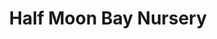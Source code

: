 ---
title: "Half Moon Bay Nursery"
url: /half-moon-bay/half-moon-bay-nursery/
shop: garden centre
---